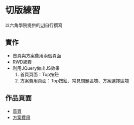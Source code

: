 # 切版練習
以六角學院提供的[UI](https://xd.adobe.com/view/4922398e-1a6e-4d4b-848c-044a079713bb-1c71/specs/)自行撰寫
## 實作
- 首頁與方案費用兩個頁面
- RWD網頁
- 利用JQuery做出JS效果
   1. 首頁頁面：Top按鈕
   1. 方案費用頁面：Top按鈕、常見問題區塊、方案選擇區塊
## 作品頁面
 - [首頁](https://jim255060.github.io/chatTalker/home.html)
 - [方案費用](https://jim255060.github.io/chatTalker/program.html)
